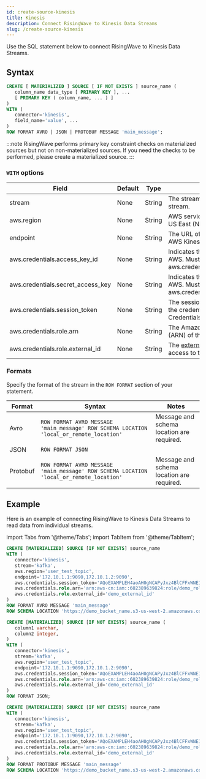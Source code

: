 ```yaml
---
id: create-source-kinesis
title: Kinesis
description: Connect RisingWave to Kinesis Data Streams
slug: /create-source-kinesis
---
```


Use the SQL statement below to connect RisingWave to Kinesis Data Streams.

## Syntax

```sql
CREATE [ MATERIALIZED ] SOURCE [ IF NOT EXISTS ] source_name (
   column_name data_type [ PRIMARY KEY ], ...
   [ PRIMARY KEY ( column_name, ... ) ]
) 
WITH (
   connector='kinesis',
   field_name='value', ...
) 
ROW FORMAT AVRO | JSON | PROTOBUF MESSAGE 'main_message';
```

:::note
RisingWave performs primary key constraint checks on materialized sources but not on non-materialized sources. If you need the checks to be performed, please create a materialized source.
:::

### `WITH` options

|Field|	Default|	Type|	Description|	Required?|
|---|---|---|---|---|
|stream	|None	|String|	The stream name identifies the stream.	|True|
|aws.region	|None	|String|	AWS service region. For example, US East (N. Virginia).	|True|
|endpoint	|None	|String	|The URL of the entry point for the AWS Kinesis service.| False|
|aws.credentials.access_key_id	|None	|String	|Indicates the Access key ID of AWS. Must appear in pairs with aws.credentials.secret_access_key.	|False|
|aws.credentials.secret_access_key	|None	|String	|Indicates the secret access key of AWS. Must appear in pairs with aws.credentials.access_key_id.	|False|
|aws.credentials.session_token	|None	|String	|The session token associated with the credentials. Temporary Session Credentials.	|False|
|aws.credentials.role.arn	|None	|String |The Amazon Resource Name (ARN) of the role to assume.		|False|
|aws.credentials.role.external_id	|None	|String	|The [external id](https://aws.amazon.com/blogs/security/how-to-use-external-id-when-granting-access-to-your-aws-resources/) used to authorize access to third-party resources.	|False|

### Formats

Specify the format of the stream in the `ROW FORMAT` section of your statement.

|Format|Syntax| Notes|
|---|---|---|
|Avro|`ROW FORMAT AVRO MESSAGE 'main_message' ROW SCHEMA LOCATION 'local_or_remote_location'`| Message and schema location are required.|
|JSON| `ROW FORMAT JSON`| |
|Protobuf|`ROW FORMAT AVRO MESSAGE 'main_message' ROW SCHEMA LOCATION 'local_or_remote_location'`|Message and schema location are required.|

## Example
Here is an example of connecting RisingWave to Kinesis Data Streams to read data from individual streams.

import Tabs from '@theme/Tabs';
import TabItem from '@theme/TabItem';

<Tabs>
<TabItem value="avro" label="Avro" default>

```sql
CREATE [MATERIALIZED] SOURCE [IF NOT EXISTS] source_name
WITH (
   connector='kinesis',
   stream='kafka',
   aws.region='user_test_topic',
   endpoint='172.10.1.1:9090,172.10.1.2:9090',
   aws.credentials.session_token='AQoEXAMPLEH4aoAH0gNCAPyJxz4BlCFFxWNE1OPTgk5TthT+FvwqnKwRcOIfrRh3c/L To6UDdyJwOOvEVPvLXCrrrUtdnniCEXAMPLE/IvU1dYUg2RVAJBanLiHb4IgRmpRV3z rkuWJOgQs8IZZaIv2BXIa2R4OlgkBN9bkUDNCJiBeb/AXlzBBko7b15fjrBs2+cTQtp Z3CYWFXG8C5zqx37wnOE49mRl/+OtkIKGO7fAE',
   aws.credentials.role.arn='arn:aws-cn:iam::602389639824:role/demo_role',
   aws.credentials.role.external_id='demo_external_id'
) 
ROW FORMAT AVRO MESSAGE 'main_message'
ROW SCHEMA LOCATION 'https://demo_bucket_name.s3-us-west-2.amazonaws.com/demo.avsc';
```
</TabItem>
<TabItem value="json" label="JSON" default>

```sql
CREATE [MATERIALIZED] SOURCE [IF NOT EXISTS] source_name (
   column1 varchar,
   column2 integer,
) 
WITH (
   connector='kinesis',
   stream='kafka',
   aws.region='user_test_topic',
   endpoint='172.10.1.1:9090,172.10.1.2:9090',
   aws.credentials.session_token='AQoEXAMPLEH4aoAH0gNCAPyJxz4BlCFFxWNE1OPTgk5TthT+FvwqnKwRcOIfrRh3c/L To6UDdyJwOOvEVPvLXCrrrUtdnniCEXAMPLE/IvU1dYUg2RVAJBanLiHb4IgRmpRV3z rkuWJOgQs8IZZaIv2BXIa2R4OlgkBN9bkUDNCJiBeb/AXlzBBko7b15fjrBs2+cTQtp Z3CYWFXG8C5zqx37wnOE49mRl/+OtkIKGO7fAE',
   aws.credentials.role.arn='arn:aws-cn:iam::602389639824:role/demo_role',
   aws.credentials.role.external_id='demo_external_id'
) 
ROW FORMAT JSON;
```
</TabItem>
<TabItem value="pb" label="Protobuf" default>

```sql
CREATE [MATERIALIZED] SOURCE [IF NOT EXISTS] source_name
WITH (
   connector='kinesis',
   stream='kafka',
   aws.region='user_test_topic',
   endpoint='172.10.1.1:9090,172.10.1.2:9090',
   aws.credentials.session_token='AQoEXAMPLEH4aoAH0gNCAPyJxz4BlCFFxWNE1OPTgk5TthT+FvwqnKwRcOIfrRh3c/L To6UDdyJwOOvEVPvLXCrrrUtdnniCEXAMPLE/IvU1dYUg2RVAJBanLiHb4IgRmpRV3z rkuWJOgQs8IZZaIv2BXIa2R4OlgkBN9bkUDNCJiBeb/AXlzBBko7b15fjrBs2+cTQtp Z3CYWFXG8C5zqx37wnOE49mRl/+OtkIKGO7fAE',
   aws.credentials.role.arn='arn:aws-cn:iam::602389639824:role/demo_role',
   aws.credentials.role.external_id='demo_external_id'
) 
ROW FORMAT PROTOBUF MESSAGE 'main_message'
ROW SCHEMA LOCATION 'https://demo_bucket_name.s3-us-west-2.amazonaws.com/demo.proto';
```
</TabItem>
</Tabs>
